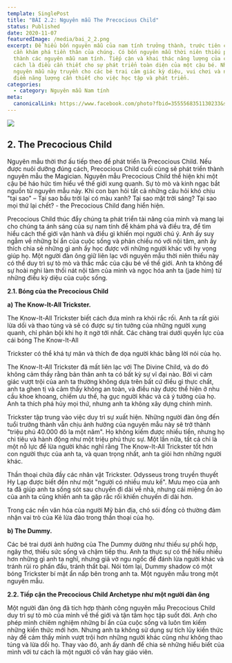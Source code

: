 ```yaml
---
template: SinglePost
title: "BÀI 2.2: Nguyên mẫu The Precocious Child"
status: Published
date: 2020-11-07
featuredImage: /media/bai_2_2.png
excerpt: Để hiểu bốn nguyên mẫu của nam tính trưởng thành, trước tiên chúng ta
  cần khám phá tiền thân của chúng. Có bốn nguyên mẫu thời niên thiếu phát triển
  thành các nguyên mẫu nam tính. Tiếp cận và khai thác năng lượng của chúng đúng
  cách là điều cần thiết cho sự phát triển toàn diện của một cậu bé. Những
  nguyên mẫu này truyền cho các bé trai cảm giác kỳ diệu, vui chơi và những đặc
  điểm năng lượng cần thiết cho việc học tập và phát triển.
categories:
  - category: Nguyên mẫu Nam tính
meta:
  canonicalLink: https://www.facebook.com/photo?fbid=3555568351130233&set=g.341609527284067
---
```

![](/images/bai_2_2.png)

## **2. The Precocious Child**

Nguyên mẫu thời thơ ấu tiếp theo để phát triển là Precocious Child. Nếu được nuôi dưỡng đúng cách, Precocious Child cuối cùng sẽ phát triển thành nguyên mẫu the Magician. Nguyên mẫu Precocious Child thể hiện khi một cậu bé háo hức tìm hiểu về thế giới xung quanh. Sự tò mò và kinh ngạc bắt nguồn từ nguyên mẫu này. Khi con bạn hỏi tất cả những câu hỏi khó chịu "tại sao" – Tại sao bầu trời lại có màu xanh? Tại sao mặt trời sáng? Tại sao mọi thứ lại chết? - the Precocious Child đang hiển hiện.

Precocious Child thúc đẩy chúng ta phát triển tài năng của mình và mang lại cho chúng ta ánh sáng của sự nam tính để khám phá và điều tra, để tìm hiểu cách thế giới vận hành và điều gì khiến mọi người chú ý. Anh ấy suy ngẫm về những bí ẩn của cuộc sống và phản chiếu nó với nội tâm, anh ấy thích chia sẻ những gì anh ấy học được với những người khác với hy vọng giúp họ. Một người đàn ông giữ liên lạc với nguyên mẫu thời niên thiếu này có thể duy trì sự tò mò và thắc mắc của cậu bé về thế giới. Anh ta không để sự hoài nghi làm thối nát nội tâm của mình và ngọc hóa anh ta (jade him) từ những điều kỳ diệu của cuộc sống.

**2.1. Bóng của the Precocious Child**

**a) The Know-It-All Trickster.**

The Know-It-All Trickster biết cách đưa mình ra khỏi rắc rối. Anh ta rất giỏi lừa dối và thao túng và sẽ có được sự tin tưởng của những người xung quanh, chỉ phản bội khi họ ít ngờ tới nhất. Các chàng trai dưới quyền lực của cái bóng The Know-It-All

Trickster có thể khá tự mãn và thích đe dọa người khác bằng lời nói của họ.

The Know-It-All Trickster đã mất liên lạc với The Divine Child, và do đó không cảm thấy rằng bản thân anh ta có bất kỳ sự vĩ đại nào. Bởi vì cảm giác vượt trội của anh ta thường không dựa trên bất cứ điều gì thực chất, anh ta ghen tị và cảm thấy không an toàn, và điều này được thể hiện ở nhu cầu khoe khoang, chiếm ưu thế, hạ gục người khác và cả ý tưởng của họ. Anh ta thích phá hủy mọi thứ, nhưng anh ta không xây dựng chính mình.

Trickster tập trung vào việc duy trì sự xuất hiện. Những người đàn ông đến tuổi trưởng thành vẫn chịu ảnh hưởng của nguyên mẫu này sẽ trở thành "triệu phú 40.000 đô la một năm". Họ không kiếm được nhiều tiền, nhưng họ chi tiêu và hành động như một triệu phú thực sự. Một lần nữa, tất cả chỉ là một nỗ lực để lừa người khác nghĩ rằng The Know-It-All Trickster tốt hơn con người thực của anh ta, và quan trọng nhất, anh ta giỏi hơn những người khác.

Thần thoại chứa đầy các nhân vật Trickster. Odysseus trong truyền thuyết Hy Lạp được biết đến như một "người có nhiều mưu kế". Mưu mẹo của anh ta đã giúp anh ta sống sót sau chuyến đi dài về nhà, nhưng cái miệng ồn ào của anh ta cũng khiến anh ta gặp rắc rối khiến chuyến đi dài hơn.

Trong các nền văn hóa của người Mỹ bản địa, chó sói đồng cỏ thường đảm nhận vai trò của Kẻ lừa đảo trong thần thoại của họ.

**b) The Dummy.**

Các bé trai dưới ảnh hưởng của The Dummy dường như thiếu sự phối hợp, ngây thơ, thiếu sức sống và chậm tiếp thu. Anh ta thực sự có thể hiểu nhiều hơn những gì anh ta nghĩ, nhưng giả vờ ngu ngốc để đánh lừa người khác và tránh rủi ro phấn đấu, tránh thất bại. Nói tóm lại, Dummy shadow có một bóng Trickster bí mật ẩn nấp bên trong anh ta. Một nguyên mẫu trong một nguyên mẫu.

**2.2. Tiếp cận the Precocious Child Archetype như một người đàn ông**

Một người đàn ông đã tích hợp thành công nguyên mẫu Precocious Child duy trì sự tò mò của mình về thế giới và tận tâm học tập suốt đời. Anh cho phép mình chiêm nghiệm những bí ẩn của cuộc sống và luôn tìm kiếm những kiến thức mới hơn. Nhưng anh ta không sử dụng sự tích lũy kiến thức này để cảm thấy mình vượt trội hơn những người khác cũng như không thao túng và lừa dối họ. Thay vào đó, anh ấy dành để chia sẻ những hiểu biết của mình với tư cách là một người cố vấn hay giáo viên.